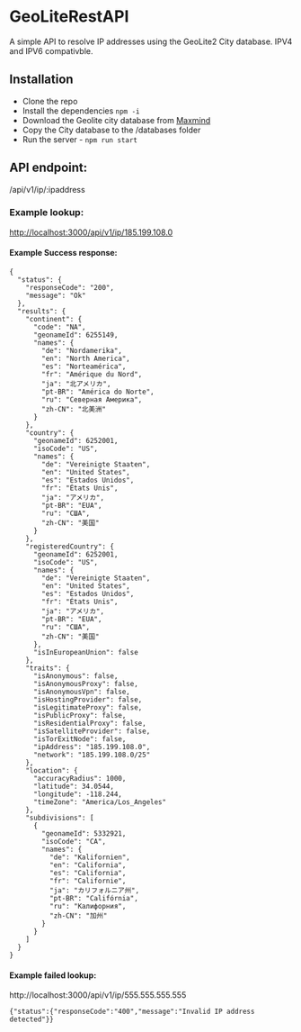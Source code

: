 # GeoLiteRestAPI
A simple API to resolve IP addresses using the GeoLite2 City database. IPV4 and IPV6 compativble. 

## Installation
- Clone the repo
- Install the dependencies ```npm -i ```
- Download the Geolite city database from [Maxmind](https://dev.maxmind.com/geoip/geolite2-free-geolocation-data)
- Copy the City database to the /databases folder 
- Run the server - ```npm run start```

## API endpoint: 
/api/v1/ip/:ipaddress

### Example lookup: 
[http://localhost:3000/api/v1/ip/185.199.108.0](http://localhost:3000/api/v1/ip/185.199.108.0)

#### Example Success response:
```
{
  "status": {
    "responseCode": "200",
    "message": "Ok"
  },
  "results": {
    "continent": {
      "code": "NA",
      "geonameId": 6255149,
      "names": {
        "de": "Nordamerika",
        "en": "North America",
        "es": "Norteamérica",
        "fr": "Amérique du Nord",
        "ja": "北アメリカ",
        "pt-BR": "América do Norte",
        "ru": "Северная Америка",
        "zh-CN": "北美洲"
      }
    },
    "country": {
      "geonameId": 6252001,
      "isoCode": "US",
      "names": {
        "de": "Vereinigte Staaten",
        "en": "United States",
        "es": "Estados Unidos",
        "fr": "États Unis",
        "ja": "アメリカ",
        "pt-BR": "EUA",
        "ru": "США",
        "zh-CN": "美国"
      }
    },
    "registeredCountry": {
      "geonameId": 6252001,
      "isoCode": "US",
      "names": {
        "de": "Vereinigte Staaten",
        "en": "United States",
        "es": "Estados Unidos",
        "fr": "États Unis",
        "ja": "アメリカ",
        "pt-BR": "EUA",
        "ru": "США",
        "zh-CN": "美国"
      },
      "isInEuropeanUnion": false
    },
    "traits": {
      "isAnonymous": false,
      "isAnonymousProxy": false,
      "isAnonymousVpn": false,
      "isHostingProvider": false,
      "isLegitimateProxy": false,
      "isPublicProxy": false,
      "isResidentialProxy": false,
      "isSatelliteProvider": false,
      "isTorExitNode": false,
      "ipAddress": "185.199.108.0",
      "network": "185.199.108.0/25"
    },
    "location": {
      "accuracyRadius": 1000,
      "latitude": 34.0544,
      "longitude": -118.244,
      "timeZone": "America/Los_Angeles"
    },
    "subdivisions": [
      {
        "geonameId": 5332921,
        "isoCode": "CA",
        "names": {
          "de": "Kalifornien",
          "en": "California",
          "es": "California",
          "fr": "Californie",
          "ja": "カリフォルニア州",
          "pt-BR": "Califórnia",
          "ru": "Калифорния",
          "zh-CN": "加州"
        }
      }
    ]
  }
}
```

#### Example failed lookup:

http://localhost:3000/api/v1/ip/555.555.555.555
```
{"status":{"responseCode":"400","message":"Invalid IP address detected"}}
```
